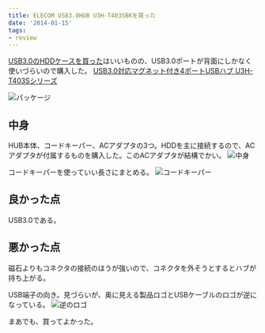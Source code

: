 ```yaml
---
title: ELECOM USB3.0HUB U3H-T403SBKを買った
date: '2014-01-15'
tags:
- review
---
```


[USB3.0のHDDケースを買った](articles/2014/2014-01-14-reviews-of-gw2-5bm-su3)はいいものの、USB3.0ポートが背面にしかなく使いづらいので購入した。
[USB3.0対応マグネット付き4ポートUSBハブ U3H-T403Sシリーズ](http://www2.elecom.co.jp/cable/usb-hub/u3h-t403sbk/)

![パッケージ](u3h-t403sbk-01.jpg)

## 中身
HUB本体、コードキーパー、ACアダプタの3つ。HDDを主に接続するので、ACアダプタが付属するものを購入した。このACアダプタが結構でかい。
![中身](u3h-t403sbk-02.jpg)

コードキーパーを使っていい長さにまとめる。
![コードキーパー](u3h-t403sbk-03.jpg)

## 良かった点
USB3.0である。

## 悪かった点
磁石よりもコネクタの接続のほうが強いので、コネクタを外そうとするとハブが持ち上がる。

USB端子の向き。見づらいが、奥に見える製品ロゴとUSBケーブルのロゴが逆になっている。
![逆のロゴ](u3h-t403sbk-04.jpg)

まあでも、買ってよかった。
